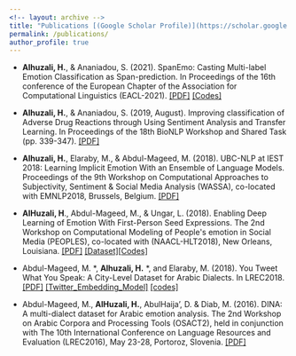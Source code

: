 ```yaml
---
<!-- layout: archive -->
title: "Publications [(Google Scholar Profile)](https://scholar.google.com/citations?user=gLZgtuMAAAAJ&hl=en)"
permalink: /publications/
author_profile: true
---
```

* **Alhuzali, H.**, & Ananiadou, S. (2021). SpanEmo: Casting Multi-label Emotion Classification as Span-prediction. In Proceedings of the 16th conference of the European Chapter of the Association for Computational Linguistics (EACL-2021). [[PDF]](https://arxiv.org/abs/2101.10038) [[Codes]](https://github.com/hasanhuz/SpanEmo)

* **Alhuzali, H.**, & Ananiadou, S. (2019, August). Improving classification of Adverse Drug Reactions through Using Sentiment Analysis and Transfer Learning. In Proceedings of the 18th BioNLP Workshop and Shared Task (pp. 339-347). [[PDF]](https://www.aclweb.org/anthology/W19-5036)

* **Alhuzali, H.**, Elaraby, M., & Abdul-Mageed, M. (2018). UBC-NLP at IEST 2018: Learning Implicit Emotion With an Ensemble of Language Models. Proceedings of the 9th Workshop on Computational Approaches to Subjectivity, Sentiment & Social Media Analysis (WASSA), co-located with EMNLP2018, Brussels, Belgium. [[PDF]](http://aclweb.org/anthology/W18-6250)

* **AlHuzali, H**., Abdul-Mageed, M., & Ungar, L. (2018). Enabling Deep Learning of Emotion With First-Person Seed Expressions. The 2nd Workshop on Computational Modeling of People's emotion in Social Media (PEOPLES), co-located with (NAACL-HLT2018), New Orleans, Louisiana. [[PDF]](http://aclweb.org/anthology/W18-1104) [[Dataset]](https://github.com/UBC-NLP/ara_emotion_naacl2018)[[Codes]](https://github.com/hasanhuz/Arabic_emotion_project)

* Abdul-Mageed, M. *, **Alhuzali, H.** *, and Elaraby, M. (2018). You Tweet What You Speak: A City-Level Dataset for Arabic Dialects. In LREC2018.[[PDF]](http://www.lrec-conf.org/proceedings/lrec2018/pdf/929.pdf) [[Twitter_Embedding_Model]](https://drive.google.com/file/d/1hEuNHn2PA7kIf1IK0FUGUskA77YZJ3vO/view) [[codes]](https://github.com/hasanhuz/Location_Analysis_Project) 


* Abdul-Mageed, M., **AlHuzali, H.**, AbulHaija’, D. & Diab, M. (2016). DINA: A multi-dialect dataset for Arabic emotion analysis. The 2nd Workshop on Arabic Corpora and Processing Tools (OSACT2), held in conjunction with The 10th International Conference on Language Resources and Evaluation (LREC2016), May 23-28, Portoroz, Slovenia. [[PDF]](http://www.lrec-conf.org/proceedings/lrec2016/workshops/LREC2016Workshop-OSACT2_Proceedings.pdf#page=34)
